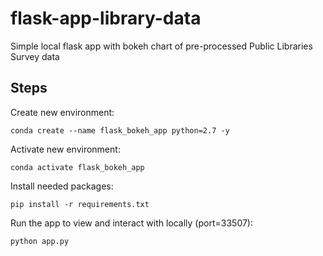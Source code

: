 # flask-app-library-data

Simple local flask app with bokeh chart of pre-processed Public Libraries Survey data

## Steps
Create new environment:
```
conda create --name flask_bokeh_app python=2.7 -y
```

Activate new environment:

```
conda activate flask_bokeh_app
```

Install needed packages:
```
pip install -r requirements.txt
```

Run the app to view and interact with locally (port=33507):
```
python app.py
```
